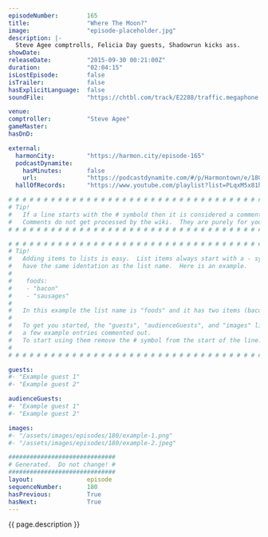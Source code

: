 ```yaml
---
episodeNumber:        165
title:                "Where The Moon?"
image:                "episode-placeholder.jpg"
description: |-
  Steve Agee comptrolls, Felicia Day guests, Shadowrun kicks ass.
showDate:             
releaseDate:          "2015-09-30 00:21:00Z"
duration:             "02:04:15"
isLostEpisode:        false
isTrailer:            false
hasExplicitLanguage:  false
soundFile:            "https://chtbl.com/track/E2288/traffic.megaphone.fm/STA7721272978.mp3?updated=1561161087"

venue:                
comptroller:          "Steve Agee"
gameMaster:           
hasDnD:               

external:
  harmonCity:         "https://harmon.city/episode-165"
  podcastDynamite:
    hasMinutes:       false
    url:              "https://podcastdynamite.com/#/p/Harmontown/e/180/165"
  hallOfRecords:      "https://www.youtube.com/playlist?list=PLqxM5x81hNOaMLIffK2PzWoQ8AAsppLle"

# # # # # # # # # # # # # # # # # # # # # # # # # # # # # # # # # # # # # # # # # # # # #
# Tip!
#   If a line starts with the # symbold then it is considered a comment.
#   Comments do not get processed by the wiki.  They are purely for your information.
# # # # # # # # # # # # # # # # # # # # # # # # # # # # # # # # # # # # # # # # # # # # #

# # # # # # # # # # # # # # # # # # # # # # # # # # # # # # # # # # # # # # # # # # # # #
# Tip!
#   Adding items to lists is easy.  List items always start with a - symbol and have
#   have the same identation as the list name.  Here is an example.
#
#    foods:
#    - "bacon"
#    - "sausages"
#
#   In this example the list name is "foods" and it has two items (bacon, and sausages).
#
#   To get you started, the "guests", "audienceGuests", and "images" lists below have
#   a few example entries commented out.
#   To start using them remove the # symbol from the start of the line.
#
# # # # # # # # # # # # # # # # # # # # # # # # # # # # # # # # # # # # # # # # # # # # #

guests:
#- "Example guest 1"
#- "Example guest 2"

audienceGuests:
#- "Example guest 1"
#- "Example guest 2"

images:
#- "/assets/images/episodes/180/example-1.png"
#- "/assets/images/episodes/180/example-2.jpeg"

##############################
# Generated.  Do not change! #
##############################
layout:               episode
sequenceNumber:       180
hasPrevious:          True
hasNext:              True
---
```


<!-- The episode description will be rendered here -->
{{ page.description }}

<!-- Add your content BELOW here -->
<!-- vvvvvvvvvvvvvvvvvvvvvvvvvvv -->




<!-- ^^^^^^^^^^^^^^^^^^^^^^^^^^^ -->
<!-- Add your content ABOVE here -->

<!-- The episode gallery will be rendered here -->